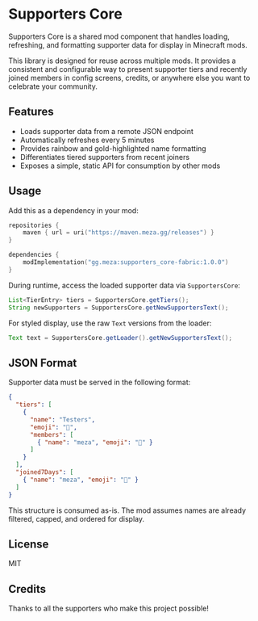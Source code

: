 # Supporters Core

Supporters Core is a shared mod component that handles loading, refreshing, and formatting supporter data for display in Minecraft mods.

This library is designed for reuse across multiple mods. It provides a consistent and configurable way to present supporter tiers and recently joined members in config screens, credits, or anywhere else you want to celebrate your community.

## Features

- Loads supporter data from a remote JSON endpoint
- Automatically refreshes every 5 minutes
- Provides rainbow and gold-highlighted name formatting
- Differentiates tiered supporters from recent joiners
- Exposes a simple, static API for consumption by other mods

## Usage

Add this as a dependency in your mod:

```kotlin
repositories {
    maven { url = uri("https://maven.meza.gg/releases") }
}

dependencies {
    modImplementation("gg.meza:supporters_core-fabric:1.0.0")
}
```

During runtime, access the loaded supporter data via `SupportersCore`:

```java
List<TierEntry> tiers = SupportersCore.getTiers();
String newSupporters = SupportersCore.getNewSupportersText();
```

For styled display, use the raw `Text` versions from the loader:

```java
Text text = SupportersCore.getLoader().getNewSupportersText();
```

## JSON Format

Supporter data must be served in the following format:

```json
{
  "tiers": [
    {
      "name": "Testers",
      "emoji": "🧪",
      "members": [
        { "name": "meza", "emoji": "🧪" }
      ]
    }
  ],
  "joined7Days": [
    { "name": "meza", "emoji": "🧪" }
  ]
}
```

This structure is consumed as-is. The mod assumes names are already filtered, capped, and ordered for display.

## License

MIT

## Credits

Thanks to all the supporters who make this project possible!

<!-- marker:patrons-start -->
<!-- marker:patrons-end -->
